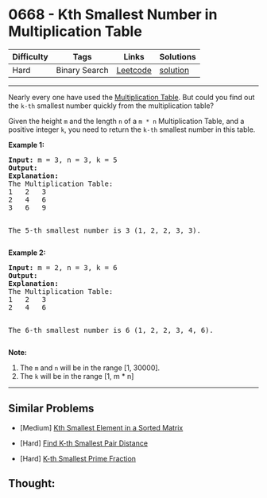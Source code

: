 # 0668 - Kth Smallest Number in Multiplication Table

Difficulty  | Tags | Links | Solutions
----------- | ---- | ----- | -----
Hard | Binary Search | [Leetcode](https://leetcode.com/problems/kth-smallest-number-in-multiplication-table) | [solution](https://leetcode.com/problems/kth-smallest-number-in-multiplication-table/solution/)


-----------

<p>
Nearly every one have used the <a href="https://en.wikipedia.org/wiki/Multiplication_table">Multiplication Table</a>. But could you find out the <code>k-th</code> smallest number quickly from the multiplication table?
</p>

<p>
Given the height <code>m</code> and the length <code>n</code> of a <code>m * n</code> Multiplication Table, and a positive integer <code>k</code>, you need to return the <code>k-th</code> smallest number in this table.
</p>

<p><b>Example 1:</b><br />
<pre>
<b>Input:</b> m = 3, n = 3, k = 5
<b>Output:</b> 
<b>Explanation:</b> 
The Multiplication Table:
1	2	3
2	4	6
3	6	9

The 5-th smallest number is 3 (1, 2, 2, 3, 3).
</pre>
</p>


<p><b>Example 2:</b><br />
<pre>
<b>Input:</b> m = 2, n = 3, k = 6
<b>Output:</b> 
<b>Explanation:</b> 
The Multiplication Table:
1	2	3
2	4	6

The 6-th smallest number is 6 (1, 2, 2, 3, 4, 6).
</pre>
</p>


<p><b>Note:</b><br>
<ol>
<li>The <code>m</code> and <code>n</code> will be in the range [1, 30000].</li>
<li>The <code>k</code> will be in the range [1, m * n]</li>
</ol>
</p>

-----------


## Similar Problems

- [Medium] [Kth Smallest Element in a Sorted Matrix](kth-smallest-element-in-a-sorted-matrix)

- [Hard] [Find K-th Smallest Pair Distance](find-k-th-smallest-pair-distance)

- [Hard] [K-th Smallest Prime Fraction](k-th-smallest-prime-fraction)




## Thought:
